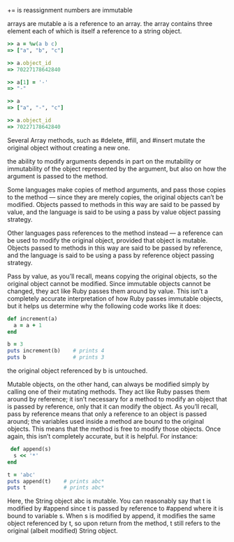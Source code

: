 += is reassignment
numbers are immutable

arrays are mutable
a is a reference to an array.
the array contains three element each of which is itself a reference to a string object.
```ruby
>> a = %w(a b c)
=> ["a", "b", "c"]

>> a.object_id
=> 70227178642840

>> a[1] = '-'
=> "-"

>> a
=> ["a", "-", "c"]

>> a.object_id
=> 70227178642840
```
Several Array methods, such as #delete, #fill, and #insert mutate the original object without creating a new one.

the ability to modify arguments depends in part on the mutability or immutability of the object represented by the argument, but also on how the argument is passed to the method.

Some languages make copies of method arguments, and pass those copies to the method — since they are merely copies, the original objects can’t be modified. Objects passed to methods in this way are said to be passed by value, and the language is said to be using a pass by value object passing strategy.

Other languages pass references to the method instead — a reference can be used to modify the original object, provided that object is mutable. Objects passed to methods in this way are said to be passed by reference, and the language is said to be using a pass by reference object passing strategy.

Pass by value, as you’ll recall, means copying the original objects, so the original object cannot be modified. Since immutable objects cannot be changed, they act like Ruby passes them around by value. This isn’t a completely accurate interpretation of how Ruby passes immutable objects, but it helps us determine why the following code works like it does:

```ruby
def increment(a)
  a = a + 1
end

b = 3
puts increment(b)    # prints 4
puts b               # prints 3
```
 the original object referenced by b is untouched.

 Mutable objects, on the other hand, can always be modified simply by calling one of their mutating methods. They act like Ruby passes them around by reference; it isn’t necessary for a method to modify an object that is passed by reference, only that it can modify the object. As you’ll recall, pass by reference means that only a reference to an object is passed around; the variables used inside a method are bound to the original objects. This means that the method is free to modify those objects. Once again, this isn’t completely accurate, but it is helpful. For instance:
```ruby
 def append(s)
  s << '*'
end

t = 'abc'
puts append(t)    # prints abc*
puts t            # prints abc*
```

Here, the String object abc is mutable. You can reasonably say that t is modified by #append since t is passed by reference to #append where it is bound to variable s. When s is modified by append, it modifies the same object referenced by t, so upon return from the method, t still refers to the original (albeit modified) String object.
